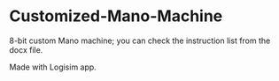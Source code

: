 # Customized-Mano-Machine
8-bit custom Mano machine; you can check the instruction list from the docx file.

Made with Logisim app.
